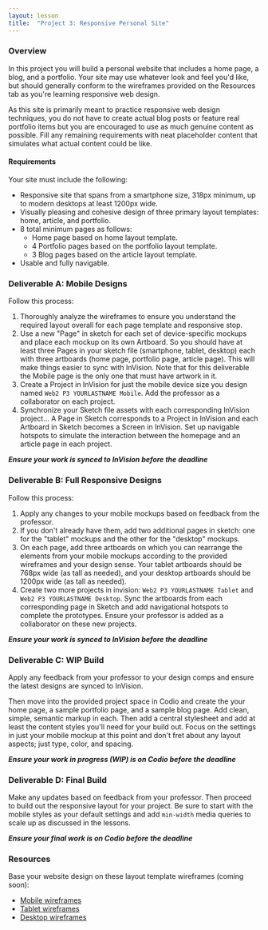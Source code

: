 ```yaml
---
layout: lesson
title:  "Project 3: Responsive Personal Site"
---
```


### Overview

In this project you will build a personal website that includes a home page, a blog, and a portfolio. Your site may use whatever look and feel you'd like, but should generally conform to the wireframes provided on the Resources tab as you're learning responsive web design.

As this site is primarily meant to practice responsive web design techniques, you do not have to create actual blog posts or feature real portfolio items but you are encouraged to use as much genuine content as possible. Fill any remaining requirements with neat placeholder content that simulates what actual content could be like. 


#### Requirements

Your site must include the following:

- Responsive site that spans from a smartphone size, 318px minimum, up to modern desktops at least 1200px wide.
- Visually pleasing and cohesive design of three primary layout templates: home, article, and portfolio.
- 8 total minimum pages as follows:
  - Home page based on home layout template.
  - 4 Portfolio pages based on the portfolio layout template.
  - 3 Blog pages based on the article layout template.
- Usable and fully navigable.

  
### Deliverable A: Mobile Designs

Follow this process:

1. Thoroughly analyze the wireframes to ensure you understand the required layout overall for each page template and responsive stop.
2. Use a new "Page" in sketch for each set of device-specific mockups and place each mockup on its own Artboard. So you should have at least three Pages in your sketch file (smartphone, tablet, desktop) each with three artboards (home page, portfolio page, article page). This will make things easier to sync with InVision. Note that for this deliverable the Mobile page is the only one that must have artwork in it.
3. Create a Project in InVision for just the mobile device size you design named `Web2 P3 YOURLASTNAME Mobile`. Add the professor as a collaborator on each project.
4. Synchronize your Sketch file assets with each corresponding InVision project... A Page in Sketch corresponds to a Project in InVision and each Artboard in Sketch becomes a Screen in InVision. Set up navigable hotspots to simulate the interaction between the homepage and an article page in each project.

***Ensure your work is synced to InVision before the deadline***


### Deliverable B: Full Responsive Designs

Follow this process:

1. Apply any changes to your mobile mockups based on feedback from the professor.
2. If you don't already have them, add two additional pages in sketch: one for the "tablet" mockups and the other for the "desktop" mockups. 
3. On each page, add three artboards on which you can rearrange the elements from your mobile mockups according to the provided wireframes and your design sense. Your tablet artboards should be 768px wide (as tall as needed), and your desktop artboards should be 1200px wide (as tall as needed). 
4. Create two more projects in invision: `Web2 P3 YOURLASTNAME Tablet` and `Web2 P3 YOURLASTNAME Desktop`. Sync the artboards from each corresponding page in Sketch and add navigational hotspots to complete the prototypes. Ensure your professor is added as a collaborator on these new projects.

***Ensure your work is synced to InVision before the deadline***


### Deliverable C: WIP Build

Apply any feedback from your professor to your design comps and ensure the latest designs are synced to InVision.

Then move into the provided project space in Codio and create the your home page, a sample portfolio page, and a sample blog page. Add clean, simple, semantic markup in each. Then add a central stylesheet and add at least the content styles you'll need for your build out. Focus on the settings in just your mobile mockup at this point and don't fret about any layout aspects; just type, color, and spacing.

***Ensure your work in progress (WIP) is on Codio before the deadline***


### Deliverable D: Final Build

Make any updates based on feedback from your professor. Then proceed to build out the responsive layout for your project. Be sure to start with the mobile styles as your default settings and add `min-width` media queries to scale up as discussed in the lessons.

***Ensure your final work is on Codio before the deadline***


### Resources

Base your website design on these layout template wireframes (coming soon):

- [Mobile wireframes](https://invis.io/GEQJ0D3TZKS)
- [Tablet wireframes](https://invis.io/67QK2FV5GS3)
- [Desktop wireframes](https://invis.io/UVQK2FT3YCB)
